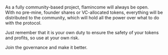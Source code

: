 As a fully community-based project, flamincome will always be open.  
With no pre-mine, founder shares or VC-allocated tokens, everything will be distributed to the community, which will hold all the power over what to do with the protocol.

Just remember that it is your own duty to ensure the safety of your tokens and profits, so use at your own risk.

Join the governance and make it better.
